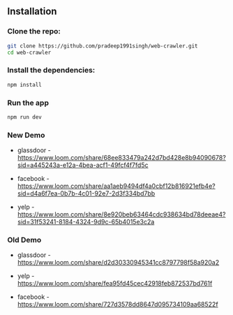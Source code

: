 
## Installation

### Clone the repo:

```bash
git clone https://github.com/pradeep1991singh/web-crawler.git
cd web-crawler
```

### Install the dependencies:

```bash
npm install
```

### Run the app
```bash
npm run dev
```

### New Demo
- glassdoor - https://www.loom.com/share/68ee833479a242d7bd428e8b94090678?sid=a445243a-e12a-4bea-acf1-49fcf4f7fd5c

- facebook - https://www.loom.com/share/aa1aeb9494df4a0cbf12b816921efb4e?sid=d4a6f7ea-0b7b-4c01-92e7-2d3f334bd7bb

- yelp - https://www.loom.com/share/8e920beb63464cdc938634bd78deeae4?sid=31f53241-8184-4324-9d9c-65b4015e3c2a


### Old Demo
- glassdoor - https://www.loom.com/share/d2d30330945341cc8797798f58a920a2

- yelp - https://www.loom.com/share/fea95fd45cec42918feb872537bd761f

- facebook - https://www.loom.com/share/727d3578dd8647d095734109aa68522f


